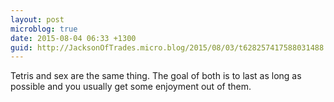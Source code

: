 ```yaml
---
layout: post
microblog: true
date: 2015-08-04 06:33 +1300
guid: http://JacksonOfTrades.micro.blog/2015/08/03/t628257417588031488.html
---
```

Tetris and sex are the same thing. The goal of both is to last as long as possible and you usually get some enjoyment out of them.
